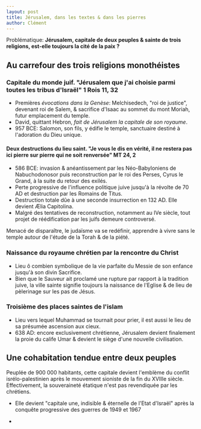 ```yaml
---
layout: post
title: Jérusalem, dans les textes & dans les pierres
author: Clément
---
```


Problématique: **Jérusalem, capitale de deux peuples & sainte de trois religions, est-elle toujours la cité de la paix ?**

## Au carrefour des trois religions monothéistes

### Capitale du monde juif. "Jérusalem que j'ai choisie parmi toutes les tribus d'Israël" 1 Rois 11, 32

- Premières *évocations dans la Genèse*: Melchisedech, "roi de justice", devenant roi de Salem, & sacrifice d'Isaac au sommet du mont Moriah, futur emplacement du temple.
- David, quittant Hebron, *fait de Jérusalem la capitale de son royaume*.
- 957 BCE: Salomon, son fils, y édifie le temple, sanctuaire destiné à l'adoration du Dieu unique.

#### Deux destructions du lieu saint. "Je vous le dis en vérité, il ne restera pas ici pierre sur pierre qui ne soit renversée" MT 24, 2

- 586 BCE: invasion & anéantissement par les Néo-Babyloniens de Nabuchodonosor puis reconstruction par le roi des Perses, Cyrus le Grand, à la suite du retour des exilés.
- Perte progressive de l'influence politique juive jusqu'à la révolte de 70 AD et destruction par les Romains de Titus.
- Destruction totale dûe à une seconde insurrection en 132 AD. Elle devient Ælia Capitolina.
- Malgré des tentatives de reconstruction, notamment au IVe siècle, tout projet de réédification par les juifs demeure controversé.

Menacé de disparaître, le judaïsme va se redéfinir, apprendre à vivre sans le temple autour de l'étude de la Torah & de la piété.

### Naissance du royaume chrétien par la rencontre du Christ

- Lieu ô combien symbolique de la vie parfaite du Messie de son enfance jusqu'à son divin Sacrifice.
- Bien que le Sauveur ait proclamé une rupture par rapport à la tradition juive, la ville sainte signifie toujours la naissance de l'Eglise & de lieu de pèlerinage sur les pas de Jésus.

### Troisième des places saintes de l'islam

- Lieu vers lequel Muhammad se tournait pour prier, il est aussi le lieu de sa présumée ascension aux cieux.
- 638 AD: encore exclusivement chrétienne, Jérusalem devient finalement la proie du calife Umar & devient le siège d'une nouvelle civilisation.

## Une cohabitation tendue entre deux peuples

Peuplée de 900 000 habitants, cette capitale devient l'emblème du conflit isrélo-palestinien après le mouvement sioniste de la fin du XVIIIe siècle. Effectivement, la souveraineté étatique n'est pas revendiquée par les chrétiens.

- Elle devient "capitale une, indisible & éternelle de l'Etat d'Israël" après la conquête progressive des guerres de 1949 et 1967

- 
